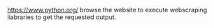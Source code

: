 https://www.python.org/  browse the website to execute webscraping liabraries to get the requested output.
